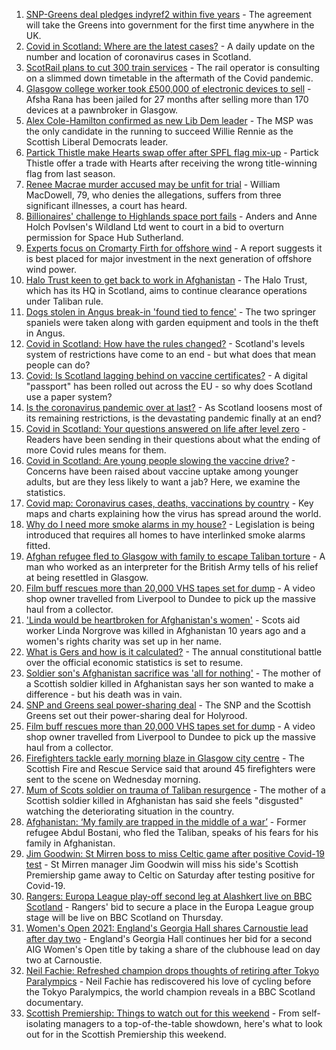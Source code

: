 1. [SNP-Greens deal pledges indyref2 within five years](https://www.bbc.co.uk/news/uk-scotland-scotland-politics-58272209) - The agreement will take the Greens into government for the first time anywhere in the UK.
2. [Covid in Scotland: Where are the latest cases?](https://www.bbc.co.uk/news/uk-scotland-53511877) - A daily update on the number and location of coronavirus cases in Scotland.
3. [ScotRail plans to cut 300 train services](https://www.bbc.co.uk/news/uk-scotland-scotland-business-58279271) - The rail operator is consulting on a slimmed down timetable in the aftermath of the Covid pandemic.
4. [Glasgow college worker took £500,000 of electronic devices to sell](https://www.bbc.co.uk/news/uk-scotland-glasgow-west-58282328) - Afsha Rana has been jailed for 27 months after selling more than 170 devices at a pawnbroker in Glasgow.
5. [Alex Cole-Hamilton confirmed as new Lib Dem leader](https://www.bbc.co.uk/news/uk-scotland-scotland-politics-58269259) - The MSP was the only candidate in the running to succeed Willie Rennie as the Scottish Liberal Democrats leader.
6. [Partick Thistle make Hearts swap offer after SPFL flag mix-up](https://www.bbc.co.uk/sport/football/58283351) - Partick Thistle offer a trade with Hearts after receiving the wrong title-winning flag from last season.
7. [Renee Macrae murder accused may be unfit for trial](https://www.bbc.co.uk/news/uk-scotland-highlands-islands-58281003) - William MacDowell, 79, who denies the allegations, suffers from three significant illnesses, a court has heard.
8. [Billionaires' challenge to Highlands space port fails](https://www.bbc.co.uk/news/uk-scotland-highlands-islands-58281005) - Anders and Anne Holch Povlsen's Wildland Ltd went to court in a bid to overturn permission for Space Hub Sutherland.
9. [Experts focus on Cromarty Firth for offshore wind](https://www.bbc.co.uk/news/uk-scotland-scotland-business-58281672) - A report suggests it is best placed for major investment in the next generation of offshore wind power.
10. [Halo Trust keen to get back to work in Afghanistan](https://www.bbc.co.uk/news/uk-scotland-south-scotland-58282703) - The Halo Trust, which has its HQ in Scotland, aims to continue clearance operations under Taliban rule.
11. [Dogs stolen in Angus break-in 'found tied to fence'](https://www.bbc.co.uk/news/uk-scotland-tayside-central-58281001) - The two springer spaniels were taken along with garden equipment and tools in the theft in Angus.
12. [Covid in Scotland: How have the rules changed?](https://www.bbc.co.uk/news/uk-scotland-53166816) - Scotland's levels system of restrictions have come to an end - but what does that mean people can do?
13. [Covid: Is Scotland lagging behind on vaccine certificates?](https://www.bbc.co.uk/news/uk-scotland-57519070) - A digital "passport" has been rolled out across the EU - so why does Scotland use a paper system?
14. [Is the coronavirus pandemic over at last?](https://www.bbc.co.uk/news/uk-scotland-58112939) - As Scotland loosens most of its remaining restrictions, is the devastating pandemic finally at an end?
15. [Covid in Scotland: Your questions answered on life after level zero](https://www.bbc.co.uk/news/uk-scotland-58071989) - Readers have been sending in their questions about what the ending of more Covid rules means for them.
16. [Covid in Scotland: Are young people slowing the vaccine drive?](https://www.bbc.co.uk/news/uk-scotland-57915106) - Concerns have been raised about vaccine uptake among younger adults, but are they less likely to want a jab? Here, we examine the statistics.
17. [Covid map: Coronavirus cases, deaths, vaccinations by country](https://www.bbc.co.uk/news/world-51235105) - Key maps and charts explaining how the virus has spread around the world.
18. [Why do I need more smoke alarms in my house?](https://www.bbc.co.uk/news/uk-scotland-58268855) - Legislation is being introduced that requires all homes to have interlinked smoke alarms fitted.
19. [Afghan refugee fled to Glasgow with family to escape Taliban torture](https://www.bbc.co.uk/news/uk-scotland-58256884) - A man who worked as an interpreter for the British Army tells of his relief at being resettled in Glasgow.
20. [Film buff rescues more than 20,000 VHS tapes set for dump](https://www.bbc.co.uk/news/uk-scotland-tayside-central-58261702) - A video shop owner travelled from Liverpool to Dundee to pick up the massive haul from a collector.
21. ['Linda would be heartbroken for Afghanistan's women'](https://www.bbc.co.uk/news/uk-scotland-highlands-islands-58256706) - Scots aid worker Linda Norgrove was killed in Afghanistan 10 years ago and a women's rights charity was set up in her name.
22. [What is Gers and how is it calculated?](https://www.bbc.co.uk/news/uk-scotland-45271076) - The annual constitutional battle over the official economic statistics is set to resume.
23. [Soldier son's Afghanistan sacrifice was 'all for nothing'](https://www.bbc.co.uk/news/uk-scotland-north-east-orkney-shetland-58241459) - The mother of a Scottish soldier killed in Afghanistan says her son wanted to make a difference - but his death was in vain.
24. [SNP and Greens seal power-sharing deal](https://www.bbc.co.uk/news/uk-scotland-58281867) - The SNP and the Scottish Greens set out their power-sharing deal for Holyrood.
25. [Film buff rescues more than 20,000 VHS tapes set for dump](https://www.bbc.co.uk/news/uk-scotland-tayside-central-58273051) - A video shop owner travelled from Liverpool to Dundee to pick up the massive haul from a collector.
26. [Firefighters tackle early morning blaze in Glasgow city centre](https://www.bbc.co.uk/news/uk-scotland-58255126) - The Scottish Fire and Rescue Service said that around 45 firefighters were sent to the scene on Wednesday morning.
27. [Mum of Scots soldier on trauma of Taliban resurgence](https://www.bbc.co.uk/news/uk-scotland-58247951) - The mother of a Scottish soldier killed in Afghanistan has said she feels "disgusted" watching the deteriorating situation in the country.
28. [Afghanistan: ‘My family are trapped in the middle of a war’](https://www.bbc.co.uk/news/uk-scotland-58224887) - Former refugee Abdul Bostani, who fled the Taliban, speaks of his fears for his family in Afghanistan.
29. [Jim Goodwin: St Mirren boss to miss Celtic game after positive Covid-19 test](https://www.bbc.co.uk/sport/football/58282513) - St Mirren manager Jim Goodwin will miss his side's Scottish Premiership game away to Celtic on Saturday after testing positive for Covid-19.
30. [Rangers: Europa League play-off second leg at Alashkert live on BBC Scotland](https://www.bbc.co.uk/sport/football/58279924) - Rangers' bid to secure a place in the Europa League group stage will be live on BBC Scotland on Thursday.
31. [Women's Open 2021: England's Georgia Hall shares Carnoustie lead after day two](https://www.bbc.co.uk/sport/golf/58274181) - England's Georgia Hall continues her bid for a second AIG Women's Open title by taking a share of the clubhouse lead on day two at Carnoustie.
32. [Neil Fachie: Refreshed champion drops thoughts of retiring after Tokyo Paralympics](https://www.bbc.co.uk/sport/scotland/58199653) - Neil Fachie has rediscovered his love of cycling before the Tokyo Paralympics, the world champion reveals in a BBC Scotland documentary.
33. [Scottish Premiership: Things to watch out for this weekend](https://www.bbc.co.uk/sport/football/58279065) - From self-isolating managers to a top-of-the-table showdown, here's what to look out for in the Scottish Premiership this weekend.
